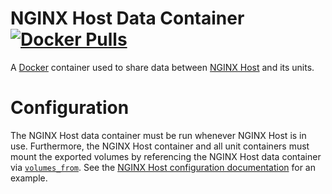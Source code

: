 # NGINX Host Data Container [![Docker Pulls](https://img.shields.io/docker/pulls/handcraftedbits/nginx-host-data.svg?maxAge=2592000)](https://hub.docker.com/r/handcraftedbits/nginx-host-data)

A [Docker](https://www.docker.com) container used to share data between
[NGINX Host](https://github.com/handcraftedbits/docker-nginx-host) and its units.

# Configuration

The NGINX Host data container must be run whenever NGINX Host is in use.  Furthermore, the NGINX Host container and all
unit containers must mount the exported volumes by referencing the NGINX Host data container via
[`volumes_from`](https://docs.docker.com/compose/compose-file/#volumes-from).  See the
[NGINX Host configuration documentation](https://github.com/handcraftedbits/docker-nginx-host#configuration) for an
example.
